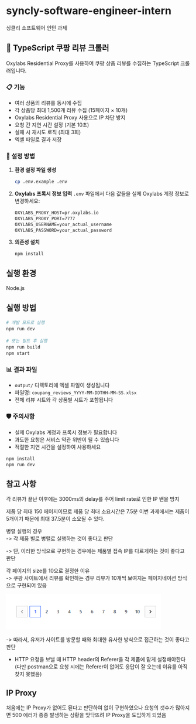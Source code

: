 # syncly-software-engineer-intern

싱클리 소프트웨어 인턴 과제

## 🚀 TypeScript 쿠팡 리뷰 크롤러

Oxylabs Residential Proxy를 사용하여 쿠팡 상품 리뷰를 수집하는 TypeScript 크롤러입니다.

### 📋 기능

- 여러 상품의 리뷰를 동시에 수집
- 각 상품당 최대 1,500개 리뷰 수집 (15페이지 × 10개)
- Oxylabs Residential Proxy 사용으로 IP 차단 방지
- 요청 간 지연 시간 설정 (기본 10초)
- 실패 시 재시도 로직 (최대 3회)
- 엑셀 파일로 결과 저장

### 🔧 설정 방법

1. **환경 설정 파일 생성**

   ```bash
   cp .env.example .env
   ```

2. **Oxylabs 프록시 정보 입력**
   `.env` 파일에서 다음 값들을 실제 Oxylabs 계정 정보로 변경하세요:

   ```
   OXYLABS_PROXY_HOST=pr.oxylabs.io
   OXYLABS_PROXY_PORT=7777
   OXYLABS_USERNAME=your_actual_username
   OXYLABS_PASSWORD=your_actual_password
   ```

3. **의존성 설치**
   ```bash
   npm install
   ```

## 실행 환경

Node.js

## 실행 방법

```bash
# 개발 모드로 실행
npm run dev

# 또는 빌드 후 실행
npm run build
npm start
```

### 📊 결과 파일

- `output/` 디렉토리에 엑셀 파일이 생성됩니다
- 파일명: `coupang_reviews_YYYY-MM-DDTHH-MM-SS.xlsx`
- 전체 리뷰 시트와 각 상품별 시트가 포함됩니다

### 🛡️ 주의사항

- 실제 Oxylabs 계정과 프록시 정보가 필요합니다
- 과도한 요청은 서비스 약관 위반이 될 수 있습니다
- 적절한 지연 시간을 설정하여 사용하세요

```
npm install
npm run dev
```

## 참고 사항

각 리뷰가 끝난 이후에는 3000ms의 delay를 주어 limit rate로 인한 IP 밴을 방지

제품 당 최대 150 페이지이므로 제품 당 최대 소요시간은 7.5분 이번 과제에서는 제품이 5개이기 때문에 최대 37.5분이 소요될 수 있다.

병렬 실행의 경우 <br>
-> 각 제품 별로 병렬로 실행하는 것이 좋다고 판단

-> 단, 이러한 방식으로 구현하는 경우에는 제품별 접속 IP를 다르게하는 것이 좋다고 판단

각 페이지의 size를 10으로 결정한 이유 <br>
-> 쿠팡 사이트에서 리뷰를 확인하는 경우 리뷰가 10개씩 보여지는 페이지네이션 방식으로 구현되어 있음

![쿠팡 리뷰 페이지네이션](image.png)

-> 따라서, 유저가 사이트를 방문할 때와 최대한 유사한 방식으로 접근하는 것이 좋다고 판단

- HTTP 요청을 보낼 때 HTTP header의 Referer을 각 제품에 맡게 설정해야한다 (다만 postman으로 요청 시에는 Referer이 없어도 응답이 잘 오는데 이유를 아직 찾지 못했음)

## IP Proxy

처음에는 IP Proxy가 없어도 된다고 판단하여 없이 구현하였으나 요청의 갯수가 많아지면 500 에러가 종종 발생하는 상황을 맞닥뜨려 IP Proxy을 도입하게 되었음
